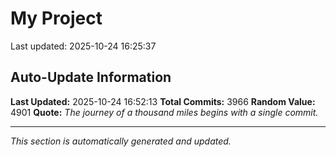 # My Project


Last updated: 2025-10-24 16:25:37





































































































































































































































































































































































































































































































































































































































































































































































































































































































































































































































































































































































































































































































































































































































































































































































































































































































































































































































































































































































































































































































































































































































































































































































































































































































































































































































































































































































































































































































































































































































































































































































































































































































































































































































































































































































































































































































































































































































































































































































































































































































































































































































































































































































































































































































































## Auto-Update Information

**Last Updated:** 2025-10-24 16:52:13
**Total Commits:** 3966
**Random Value:** 4901
**Quote:** _The journey of a thousand miles begins with a single commit._

---
_This section is automatically generated and updated._